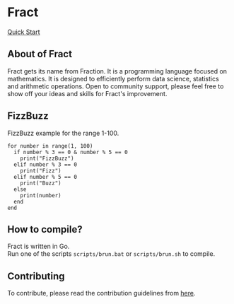 # Fract

[Quick Start](https://github.com/fract-lang/fract/blob/main/docs/fract/quick_start.md)

## About of Fract
Fract gets its name from Fraction. It is a programming language focused on mathematics. It is designed to efficiently perform data science, statistics and arithmetic operations. Open to community support, please feel free to show off your ideas and skills for Fract's improvement.

## FizzBuzz
FizzBuzz example for the range 1-100.
```
for number in range(1, 100)
  if number % 3 == 0 & number % 5 == 0
    print("FizzBuzz")
  elif number % 3 == 0
    print("Fizz")
  elif number % 5 == 0
    print("Buzz")
  else
    print(number)
  end
end
```

## How to compile?
Fract is written in Go. <br>
Run one of the scripts ``scripts/brun.bat`` or ``scripts/brun.sh`` to compile.

## Contributing

To contribute, please read the contribution guidelines from [here](https://github.com/fract-lang/fract/blob/main/CONTRIBUTING.md).
